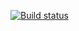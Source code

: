 [![Build status](https://ci.appveyor.com/api/projects/status/r1i7eej0m7osoppy?svg=true)](https://ci.appveyor.com/project/Ymapoff/dz-5)
